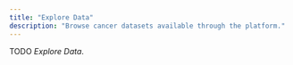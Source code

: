 ```yaml
---
title: "Explore Data"
description: "Browse cancer datasets available through the platform."
---
```


TODO *Explore Data*.